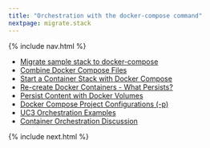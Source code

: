 ```yaml
---
title: "Orchestration with the docker-compose command"
nextpage: migrate.stack
---
```


{% include nav.html %}

- [Migrate sample stack to docker-compose](migrate.stack.md)
- [Combine Docker Compose Files](combine.compose-files.md)
- [Start a Container Stack with Docker Compose](cstart-stack.md)
- [Re-create Docker Containers - What Persists?](what.persists.md)
- [Persist Content with Docker Volumes](docker.volumes.md)
- [Docker Compose Project Configurations (-p)](project.configurations.md)
- [UC3 Orchestration Examples](uc3.orchestration.examples.md)
- [Container Orchestration Discussion](orchestration.discussion.md)

{% include next.html %}